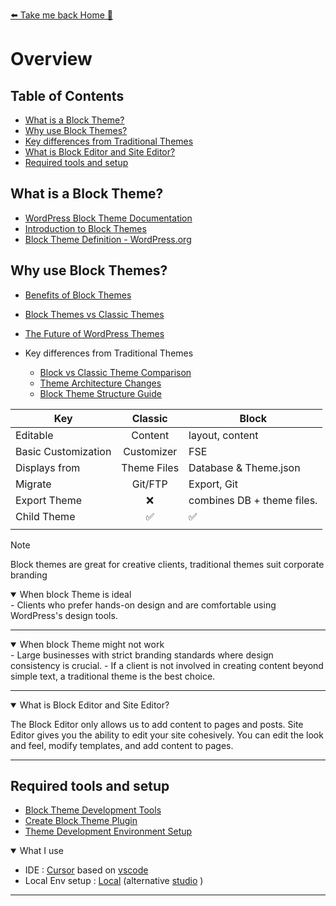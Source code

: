 [⬅️ Take me back Home 🏡](../../README.md)

# Overview

## Table of Contents
- [What is a Block Theme?](#what-is-a-block-theme)
- [Why use Block Themes?](#why-use-block-themes)
- [Key differences from Traditional Themes](#key-differences-from-traditional-themes)
- [What is Block Editor and Site Editor?](#what-is-block-editor-and-site-editor)
- [Required tools and setup](#required-tools-and-setup)

## What is a Block Theme?
- [WordPress Block Theme Documentation](https://developer.wordpress.org/block-editor/how-to-guides/themes/block-theme-overview/)
- [Introduction to Block Themes](https://learn.wordpress.org/tutorial/introduction-to-block-themes/)
- [Block Theme Definition - WordPress.org](https://wordpress.org/documentation/article/block-themes/)

## Why use Block Themes?
- [Benefits of Block Themes](https://developer.wordpress.org/block-editor/how-to-guides/themes/block-theme-overview/#benefits)
- [Block Themes vs Classic Themes](https://kinsta.com/blog/wordpress-block-themes/)
- [The Future of WordPress Themes](https://wordpress.org/news/2021/12/wordpress-5-9-features-block-themes/)

- Key differences from Traditional Themes
  - [Block vs Classic Theme Comparison](https://fullsiteediting.com/lessons/block-themes-vs-classic-themes/)
  - [Theme Architecture Changes](https://developer.wordpress.org/block-editor/how-to-guides/themes/theme-json/)
  - [Block Theme Structure Guide](https://developer.wordpress.org/themes/block-themes/block-theme-structure/)

| Key                 |      Classic       | Block                      |
| ------------------- | :----------------: | -------------------------- |
| Editable            |      Content       | layout, content            |
| Basic Customization |     Customizer     | FSE                        |
| Displays from       |    Theme Files     | Database & Theme.json      |
| Migrate             |      Git/FTP       | Export, Git                |
| Export Theme        |        :x:         | combines DB + theme files. |
| Child Theme         | :white_check_mark: | :white_check_mark:         |
|                     |                    |                            |

> [!NOTE]
> Block themes are great for creative clients, traditional themes suit corporate branding

<details open>
<summary>When block Theme is ideal</summary>
- Clients who prefer hands-on design and are comfortable using WordPress's design tools.
</details><HR>

<details open>
<summary>When block Theme might not work</summary>
-  Large businesses with strict branding standards where design consistency is crucial.
- If a client is not involved in creating content beyond simple text, a traditional theme is the best choice.

</details><HR>

<details open>
<summary>What is Block Editor and Site Editor?</summary>

The Block Editor only allows us to add content to pages and posts.
Site Editor gives you the ability to edit your site cohesively. You can edit the look and feel, modify templates, and add content to pages.

</details><HR>

## Required tools and setup

- [Block Theme Development Tools](https://developer.wordpress.org/block-editor/getting-started/devenv/)
- [Create Block Theme Plugin](https://wordpress.org/plugins/create-block-theme/)
- [Theme Development Environment Setup](https://developer.wordpress.org/block-editor/getting-started/tutorials/block-based-themes/)

<details open>
<summary> What I use </summary>

- IDE : [Cursor](https://www.cursor.com) based on [vscode](https://code.visualstudio.com)
- Local Env setup : [Local](https://localwp.com) (alternative [studio](https://developer.wordpress.com/studio/) )
</details><HR>
